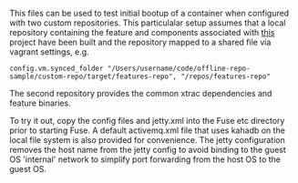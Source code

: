 This files can be used to test initial bootup of a container when configured
with two custom repositories. This particulalar setup assumes that a local
repository containing the feature and components associated with 
[this](https://github.com/d-smith/offline-repo-sample) 
project have been built and the repository mapped to a shared file
via vagrant settings, e.g.

    config.vm.synced_folder "/Users/username/code/offline-repo-sample/custom-repo/target/features-repo", "/repos/features-repo"

The second repository provides the common xtrac dependencies and feature binaries.

To try it out, copy the config files and jetty.xml into the Fuse etc directory prior to starting Fuse. A default activemq.xml file that uses kahadb on the local file system is also provided for convenience. The jetty configuration removes the host name from the jetty config to avoid binding to the guest OS 'internal' network to simplify port forwarding from the host OS to the guest OS.
